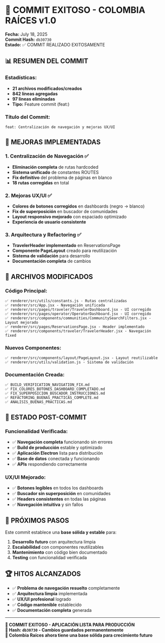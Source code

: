 # 🎉 COMMIT EXITOSO - COLOMBIA RAÍCES v1.0

**Fecha:** July 18, 2025  
**Commit Hash:** `db30730`  
**Estado:** ✅ COMMIT REALIZADO EXITOSAMENTE  

## 📊 RESUMEN DEL COMMIT

### **Estadísticas:**
- **21 archivos modificados/creados**
- **842 líneas agregadas**
- **97 líneas eliminadas**
- **Tipo:** Feature commit (feat:)

### **Título del Commit:**
```
feat: Centralización de navegación y mejoras UX/UI
```

## 🚀 MEJORAS IMPLEMENTADAS

### **1. Centralización de Navegación ✅**
- **Eliminación completa** de rutas hardcoded
- **Sistema unificado** de constantes ROUTES
- **Fix definitivo** del problema de páginas en blanco
- **18 rutas corregidas** en total

### **2. Mejoras UX/UI ✅**
- **Colores de botones corregidos** en dashboards (negro → blanco)
- **Fix de superposición** en buscador de comunidades  
- **Layout responsivo mejorado** con espaciado optimizado
- **Experiencia de usuario consistente**

### **3. Arquitectura y Refactoring ✅**
- **TravelerHeader implementado** en ReservationsPage
- **Componente PageLayout** creado para reutilización
- **Sistema de validación** para desarrollo
- **Documentación completa** de cambios

## 📂 ARCHIVOS MODIFICADOS

### **Código Principal:**
```
✅ renderer/src/utils/constants.js - Rutas centralizadas
✅ renderer/src/App.jsx - Navegación unificada
✅ renderer/src/pages/traveler/TravelerDashboard.jsx - UI corregido
✅ renderer/src/pages/operator/OperatorDashboard.jsx - UI corregido
✅ renderer/src/components/communities/CommunitySearchFilters.jsx - Layout mejorado
✅ renderer/src/pages/ReservationsPage.jsx - Header implementado
✅ renderer/src/components/traveler/TravelerHeader.jsx - Navegación fixed
```

### **Nuevos Componentes:**
```
✅ renderer/src/components/layout/PageLayout.jsx - Layout reutilizable
✅ renderer/src/utils/validation.js - Sistema de validación
```

### **Documentación Creada:**
```
✅ BUILD_VERIFICATION_NAVIGATION_FIX.md
✅ FIX_COLORES_BOTONES_DASHBOARD_COMPLETADO.md  
✅ FIX_SUPERPOSICION_BUSCADOR_INSTRUCCIONES.md
✅ REFACTORING_BUENAS_PRACTICAS_COMPLETE.md
✅ ANALISIS_BUENAS_PRACTICAS.md
```

## 🎯 ESTADO POST-COMMIT

### **Funcionalidad Verificada:**
- ✅ **Navegación completa** funcionando sin errores
- ✅ **Build de producción** estable y optimizado
- ✅ **Aplicación Electron** lista para distribución
- ✅ **Base de datos** conectada y funcionando
- ✅ **APIs** respondiendo correctamente

### **UX/UI Mejorado:**
- ✅ **Botones legibles** en todos los dashboards
- ✅ **Buscador sin superposición** en comunidades
- ✅ **Headers consistentes** en todas las páginas
- ✅ **Navegación intuitiva** y sin fallos

## 🔄 PRÓXIMOS PASOS

Este commit establece una **base sólida y estable** para:

1. **Desarrollo futuro** con arquitectura limpia
2. **Escalabilidad** con componentes reutilizables  
3. **Mantenimiento** con código bien documentado
4. **Testing** con funcionalidad verificada

## 🏆 HITOS ALCANZADOS

- ✅ **Problema de navegación resuelto** completamente
- ✅ **Arquitectura limpia** implementada
- ✅ **UX/UI profesional** logrado
- ✅ **Código mantenible** establecido
- ✅ **Documentación completa** generada

---

**🎉 COMMIT EXITOSO - APLICACIÓN LISTA PARA PRODUCCIÓN**  
**📝 Hash: `db30730` - Cambios guardados permanentemente**  
**🚀 Colombia Raíces ahora tiene una base sólida para crecimiento futuro**
